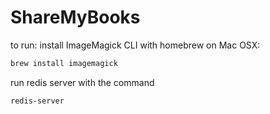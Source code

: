 # ShareMyBooks

to run:
install ImageMagick CLI with homebrew on Mac OSX: 

```bash
brew install imagemagick
```
run redis server with the command 

```bash
redis-server
```
